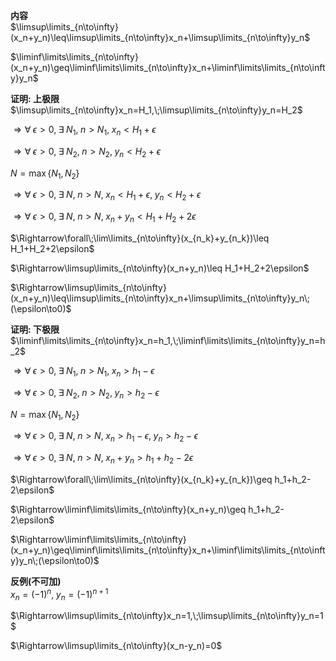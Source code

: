 **内容**  
$\limsup\limits_{n\to\infty}(x_n+y_n)\leq\limsup\limits_{n\to\infty}x_n+\limsup\limits_{n\to\infty}y_n$  
  
$\liminf\limits\limits_{n\to\infty}(x_n+y_n)\geq\liminf\limits\limits_{n\to\infty}x_n+\liminf\limits\limits_{n\to\infty}y_n$  
  
**证明: 上极限**  
$\limsup\limits_{n\to\infty}x_n=H_1,\;\limsup\limits_{n\to\infty}y_n=H_2$  
  
$\Rightarrow\forall\;\epsilon>0,\;\exists\;N_1,\;n>N_1,\;x_n<H_1+\epsilon$  
  
$\Rightarrow\forall\;\epsilon>0,\;\exists\;N_2,\;n>N_2,\;y_n<H_2+\epsilon$  
  
$N=\max\{N_1,N_2\}$  
  
$\Rightarrow\forall\;\epsilon>0,\;\exists\;N,\;n>N,\;x_n<H_1+\epsilon,\;y_n<H_2+\epsilon$  
  
$\Rightarrow\forall\;\epsilon>0,\;\exists\;N,\;n>N,\;x_n+y_n<H_1+H_2+2\epsilon$  
  
$\Rightarrow\forall\;\lim\limits_{n\to\infty}(x_{n_k}+y_{n_k})\leq H_1+H_2+2\epsilon$  
  
$\Rightarrow\limsup\limits_{n\to\infty}(x_n+y_n)\leq H_1+H_2+2\epsilon$  
  
$\Rightarrow\limsup\limits_{n\to\infty}(x_n+y_n)\leq\limsup\limits_{n\to\infty}x_n+\limsup\limits_{n\to\infty}y_n\;(\epsilon\to0)$  
  
**证明: 下极限**  
$\liminf\limits\limits_{n\to\infty}x_n=h_1,\;\liminf\limits\limits_{n\to\infty}y_n=h_2$  
  
$\Rightarrow\forall\;\epsilon>0,\;\exists\;N_1,\;n>N_1,\;x_n>h_1-\epsilon$  
  
$\Rightarrow\forall\;\epsilon>0,\;\exists\;N_2,\;n>N_2,\;y_n>h_2-\epsilon$  
  
$N=\max\{N_1,N_2\}$  
  
$\Rightarrow\forall\;\epsilon>0,\;\exists\;N,\;n>N,\;x_n>h_1-\epsilon,\;y_n>h_2-\epsilon$  
  
$\Rightarrow\forall\;\epsilon>0,\;\exists\;N,\;n>N,\;x_n+y_n>h_1+h_2-2\epsilon$  
  
$\Rightarrow\forall\;\lim\limits_{n\to\infty}(x_{n_k}+y_{n_k})\geq h_1+h_2-2\epsilon$  
  
$\Rightarrow\liminf\limits\limits_{n\to\infty}(x_n+y_n)\geq h_1+h_2-2\epsilon$  
  
$\Rightarrow\liminf\limits\limits_{n\to\infty}(x_n+y_n)\geq\liminf\limits\limits_{n\to\infty}x_n+\liminf\limits\limits_{n\to\infty}y_n\;(\epsilon\to0)$  
  
**反例(不可加)**  
$x_n=(-1)^n,\;y_n=(-1)^{n+1}$  
  
$\Rightarrow\limsup\limits_{n\to\infty}x_n=1,\;\limsup\limits_{n\to\infty}y_n=1$  
  
$\Rightarrow\limsup\limits_{n\to\infty}(x_n-y_n)=0$  
